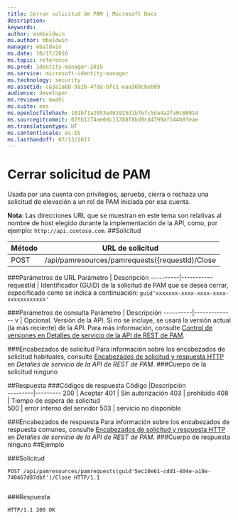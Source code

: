 ```yaml
---
title: Cerrar solicitud de PAM | Microsoft Docs
description: 
keywords: 
author: msmbaldwin
ms.author: mbaldwin
manager: mbaldwin
ms.date: 10/17/2016
ms.topic: reference
ms.prod: identity-manager-2015
ms.service: microsoft-identity-manager
ms.technology: security
ms.assetid: ca3a1a68-9a2b-47da-bfc1-eaa360cbe609
audience: developer
ms.reviewer: mwahl
ms.suite: ems
ms.openlocfilehash: 181bf1a2953e461925d1b7efc5da4a2fa0c86914
ms.sourcegitcommit: 02fb1274ae0dc11288f8bd9cd4799af144b8feae
ms.translationtype: HT
ms.contentlocale: es-ES
ms.lasthandoff: 07/13/2017
---
```

# <a name="close-pam-request"></a>Cerrar solicitud de PAM
Usada por una cuenta con privilegios, aprueba, cierra o rechaza una solicitud de elevación a un rol de PAM iniciada por esa cuenta.

**Nota**: Las direcciones URL que se muestran en este tema son relativas al nombre de host elegido durante la implementación de la API, como, por ejemplo: `http://api.contoso.com`.
##<a name="request"></a>Solicitud


Método  |URL de solicitud  
---------|---------
POST     |/api/pamresources/pamrequests({requestId)/Close

###<a name="url-parameters"></a>Parámetros de URL
Parámetro | Descripción
----------|-----------
requestId | Identificador (GUID) de la solicitud de PAM que se desea cerrar, especificado como se indica a continuación: `guid'xxxxxxx-xxxx-xxxx-xxxx-xxxxxxxxxxxx'`

###<a name="query-parameters"></a>Parámetros de consulta
Parámetro | Descripción
----------|--------------
v | Opcional. Versión de la API. Si no se incluye, se usará la versión actual (la más reciente) de la API. Para más información, consulte [Control de versiones en Detalles de servicio de la API de REST de PAM](privileged-access-management-rest-api-service-details.md#versioning).

###<a name="request-headers"></a>Encabezados de solicitud
Para información sobre los encabezados de solicitud habituales, consulte [Encabezados de solicitud y respuesta HTTP](privileged-access-management-rest-api-service-details.md#http-request-and-response-headers) en *Detalles de servicio de la API de REST de PAM*.
###<a name="request-body"></a>Cuerpo de la solicitud
ninguno

##<a name="response"></a>Respuesta
###<a name="response-codes"></a>Códigos de respuesta
Código  |Descripción  
---------|---------
200 | Aceptar
401 | Sin autorización
403 | prohibido
408 | Tiempo de espera de solicitud   
500 | error interno del servidor
503 | servicio no disponible

###<a name="response-headers"></a>Encabezados de respuesta
Para información sobre los encabezados de respuesta comunes, consulte [Encabezados de solicitud y respuesta HTTP](privileged-access-management-rest-api-service-details.md#http-request-and-response-headers) en *Detalles de servicio de la API de REST de PAM*.
###<a name="response-body"></a>Cuerpo de respuesta
ninguno
##<a name="example"></a>Ejemplo

###<a name="request"></a>Solicitud
```
POST /api/pamresources/pamrequests(guid'5ec10e61-cdd1-404e-a18e-740467d87dbf')/Close HTTP/1.1


```
###<a name="response"></a>Respuesta
```
HTTP/1.1 200 OK

```       
